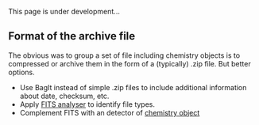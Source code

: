 This page is under development...

## Format of the archive file
The obvious was to group a set of file including chemistry objects is to compressed or archive them in the form of a (typically) .zip file.
But better options.

- Use BagIt instead of simple .zip files to include additional information about date, checksum, etc.
- Apply [FITS analyser](https://projects.iq.harvard.edu/fits) to identify file types.
- Complement FITS with an detector of [chemistry object](chemisty_object_detector.md)
